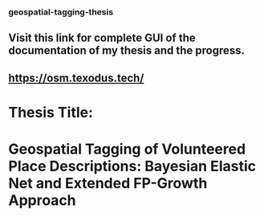 ### geospatial-tagging-thesis

## Visit this link for complete GUI of the documentation of my thesis and the progress.
## https://osm.texodus.tech/

# Thesis Title: 
# Geospatial Tagging of Volunteered Place Descriptions: Bayesian Elastic Net and Extended FP-Growth Approach
